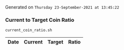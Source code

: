 Generated on `Thursday 23-September-2021 at 13:45:22`

### Current to Target Coin Ratio
`current_coin_ratio.sh`

Date|Current|Target|Ratio
---|---|---|---

